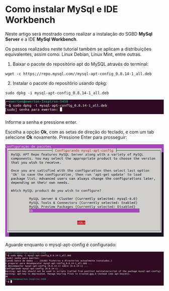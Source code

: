 # Como instalar MySql e IDE Workbench

Neste artigo será mostrado como realizar a instalação do SGBD **MySql Server** e a IDE **MySql Workbench**.

Os passos realizados neste tutorial também se aplicam a distribuições equivalentes, assim como: Linux Debian, Linux Mint, entre outras.

1. Baixar o pacote do repositório apt do MySQL através do terminal:

```
wget -c https://repo.mysql.com//mysql-apt-config_0.8.14-1_all.deb
```

2. Instalar o pacote do repositório usando dpkg:

```
sudo dpkg -i mysql-apt-config_0.8.14-1_all.deb
```

![](https://github.com/Ewertonslv/Tutoria/blob/main/Mysql_Workbench/imagens/1.png
)

Informe a senha e pressione enter.

Escolha a opção **Ok**, com as setas de direção do teclado, e com um tab selecione **Ok** novamente. Pressione Enter para prosseguir:

![](https://github.com/Ewertonslv/Tutoria/blob/main/Mysql_Workbench/imagens/2.png
)

Aguarde enquanto o mysql-apt-config é configurado:

![](https://github.com/Ewertonslv/Tutoria/blob/main/Mysql_Workbench/imagens/3.png
)

